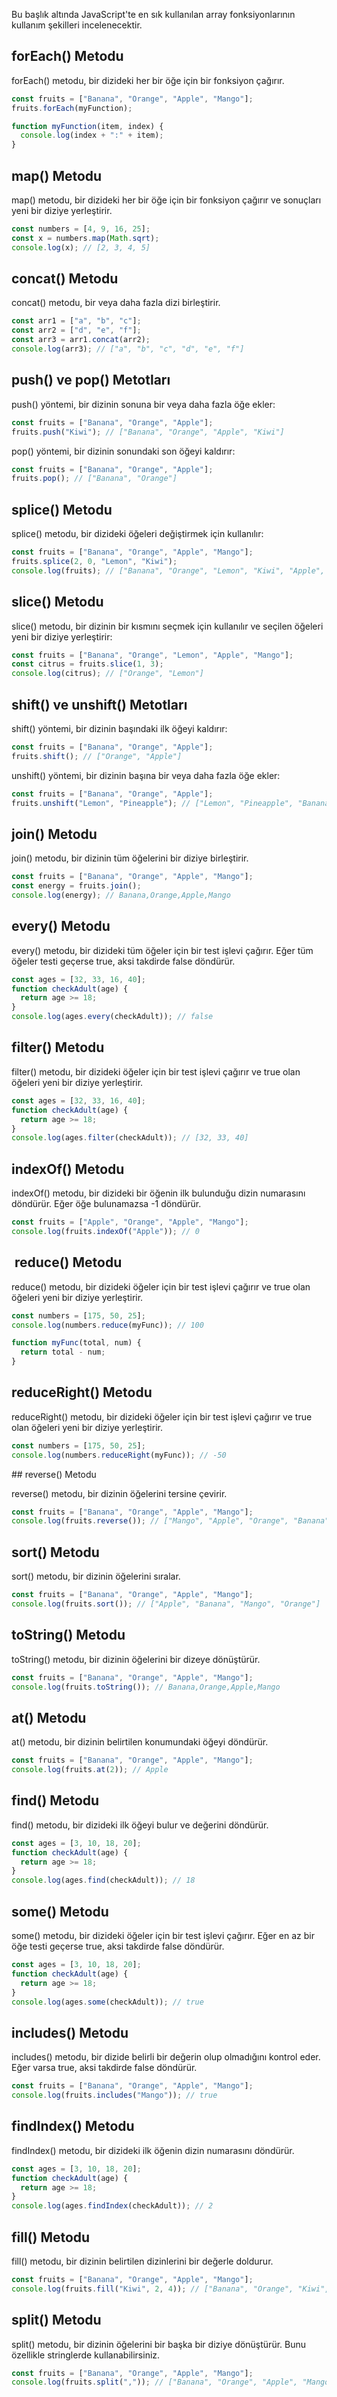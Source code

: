 Bu başlık altında JavaScript'te en sık kullanılan array fonksiyonlarının kullanım şekilleri incelenecektir.

## forEach() Metodu

forEach() metodu, bir dizideki her bir öğe için bir fonksiyon çağırır.

```js
const fruits = ["Banana", "Orange", "Apple", "Mango"];
fruits.forEach(myFunction);

function myFunction(item, index) {
  console.log(index + ":" + item);
}
```

## map() Metodu

map() metodu, bir dizideki her bir öğe için bir fonksiyon çağırır ve sonuçları yeni bir diziye yerleştirir.

```js
const numbers = [4, 9, 16, 25];
const x = numbers.map(Math.sqrt);
console.log(x); // [2, 3, 4, 5]
```

## concat() Metodu

concat() metodu, bir veya daha fazla dizi birleştirir.

```js
const arr1 = ["a", "b", "c"];
const arr2 = ["d", "e", "f"];
const arr3 = arr1.concat(arr2);
console.log(arr3); // ["a", "b", "c", "d", "e", "f"]
```

## push() ve pop() Metotları

push() yöntemi, bir dizinin sonuna bir veya daha fazla öğe ekler:

```js
const fruits = ["Banana", "Orange", "Apple"];
fruits.push("Kiwi"); // ["Banana", "Orange", "Apple", "Kiwi"]
```

pop() yöntemi, bir dizinin sonundaki son öğeyi kaldırır:

```js
const fruits = ["Banana", "Orange", "Apple"];
fruits.pop(); // ["Banana", "Orange"]
```

## splice() Metodu

splice() metodu, bir dizideki öğeleri değiştirmek için kullanılır:

```js
const fruits = ["Banana", "Orange", "Apple", "Mango"];
fruits.splice(2, 0, "Lemon", "Kiwi");
console.log(fruits); // ["Banana", "Orange", "Lemon", "Kiwi", "Apple", "Mango"]
```

## slice() Metodu

slice() metodu, bir dizinin bir kısmını seçmek için kullanılır ve seçilen öğeleri yeni bir diziye yerleştirir:

```js
const fruits = ["Banana", "Orange", "Lemon", "Apple", "Mango"];
const citrus = fruits.slice(1, 3);
console.log(citrus); // ["Orange", "Lemon"]
```

## shift() ve unshift() Metotları

shift() yöntemi, bir dizinin başındaki ilk öğeyi kaldırır:

```js
const fruits = ["Banana", "Orange", "Apple"];
fruits.shift(); // ["Orange", "Apple"]
```

unshift() yöntemi, bir dizinin başına bir veya daha fazla öğe ekler:

```js
const fruits = ["Banana", "Orange", "Apple"];
fruits.unshift("Lemon", "Pineapple"); // ["Lemon", "Pineapple", "Banana", "Orange", "Apple"]
```

## join() Metodu

join() metodu, bir dizinin tüm öğelerini bir diziye birleştirir.

```js
const fruits = ["Banana", "Orange", "Apple", "Mango"];
const energy = fruits.join();
console.log(energy); // Banana,Orange,Apple,Mango
```

## every() Metodu

every() metodu, bir dizideki tüm öğeler için bir test işlevi çağırır. Eğer tüm öğeler testi geçerse true, aksi takdirde false döndürür.

```js
const ages = [32, 33, 16, 40];
function checkAdult(age) {
  return age >= 18;
}
console.log(ages.every(checkAdult)); // false
```

## filter() Metodu

filter() metodu, bir dizideki öğeler için bir test işlevi çağırır ve true olan öğeleri yeni bir diziye yerleştirir.

```js
const ages = [32, 33, 16, 40];
function checkAdult(age) {
  return age >= 18;
}
console.log(ages.filter(checkAdult)); // [32, 33, 40]
```

## indexOf() Metodu

indexOf() metodu, bir dizideki bir öğenin ilk bulunduğu dizin numarasını döndürür. Eğer öğe bulunamazsa -1 döndürür.

```js
const fruits = ["Apple", "Orange", "Apple", "Mango"];
console.log(fruits.indexOf("Apple")); // 0
```

##  reduce() Metodu

reduce() metodu, bir dizideki öğeler için bir test işlevi çağırır ve true olan öğeleri yeni bir diziye yerleştirir.

```js
const numbers = [175, 50, 25];
console.log(numbers.reduce(myFunc)); // 100

function myFunc(total, num) {
  return total - num;
}
```

## reduceRight() Metodu

reduceRight() metodu, bir dizideki öğeler için bir test işlevi çağırır ve true olan öğeleri yeni bir diziye yerleştirir.

```js
const numbers = [175, 50, 25];
console.log(numbers.reduceRight(myFunc)); // -50
```


## reverse() Metodu

reverse() metodu, bir dizinin öğelerini tersine çevirir.

```js
const fruits = ["Banana", "Orange", "Apple", "Mango"];
console.log(fruits.reverse()); // ["Mango", "Apple", "Orange", "Banana"]
```

## sort() Metodu

sort() metodu, bir dizinin öğelerini sıralar.

```js
const fruits = ["Banana", "Orange", "Apple", "Mango"];
console.log(fruits.sort()); // ["Apple", "Banana", "Mango", "Orange"]
```

## toString() Metodu

toString() metodu, bir dizinin öğelerini bir dizeye dönüştürür.

```js
const fruits = ["Banana", "Orange", "Apple", "Mango"];
console.log(fruits.toString()); // Banana,Orange,Apple,Mango
```

## at() Metodu

at() metodu, bir dizinin belirtilen konumundaki öğeyi döndürür.

```js
const fruits = ["Banana", "Orange", "Apple", "Mango"];
console.log(fruits.at(2)); // Apple
```

## find() Metodu

find() metodu, bir dizideki ilk öğeyi bulur ve değerini döndürür.

```js
const ages = [3, 10, 18, 20];
function checkAdult(age) {
  return age >= 18;
}
console.log(ages.find(checkAdult)); // 18
```

## some() Metodu

some() metodu, bir dizideki öğeler için bir test işlevi çağırır. Eğer en az bir öğe testi geçerse true, aksi takdirde false döndürür.

```js
const ages = [3, 10, 18, 20];
function checkAdult(age) {
  return age >= 18;
}
console.log(ages.some(checkAdult)); // true
```

## includes() Metodu

includes() metodu, bir dizide belirli bir değerin olup olmadığını kontrol eder. Eğer varsa true, aksi takdirde false döndürür.

```js
const fruits = ["Banana", "Orange", "Apple", "Mango"];
console.log(fruits.includes("Mango")); // true
```

## findIndex() Metodu

findIndex() metodu, bir dizideki ilk öğenin dizin numarasını döndürür.

```js
const ages = [3, 10, 18, 20];
function checkAdult(age) {
  return age >= 18;
}
console.log(ages.findIndex(checkAdult)); // 2
```

## fill() Metodu

fill() metodu, bir dizinin belirtilen dizinlerini bir değerle doldurur.

```js
const fruits = ["Banana", "Orange", "Apple", "Mango"];
console.log(fruits.fill("Kiwi", 2, 4)); // ["Banana", "Orange", "Kiwi", "Kiwi"]
```

## split() Metodu

split() metodu, bir dizinin öğelerini bir başka bir diziye dönüştürür. Bunu özellikle stringlerde kullanabilirsiniz.

```js
const fruits = ["Banana", "Orange", "Apple", "Mango"];
console.log(fruits.split(",")); // ["Banana", "Orange", "Apple", "Mango"]
```
